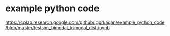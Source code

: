 # example python code

https://colab.research.google.com/github/igorkagan/example_python_code/blob/master/testsim_bimodal_trimodal_dist.ipynb
